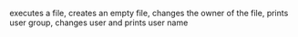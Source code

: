 executes a file, creates an empty file, changes the owner of the file, prints user group, changes user and prints user name 
